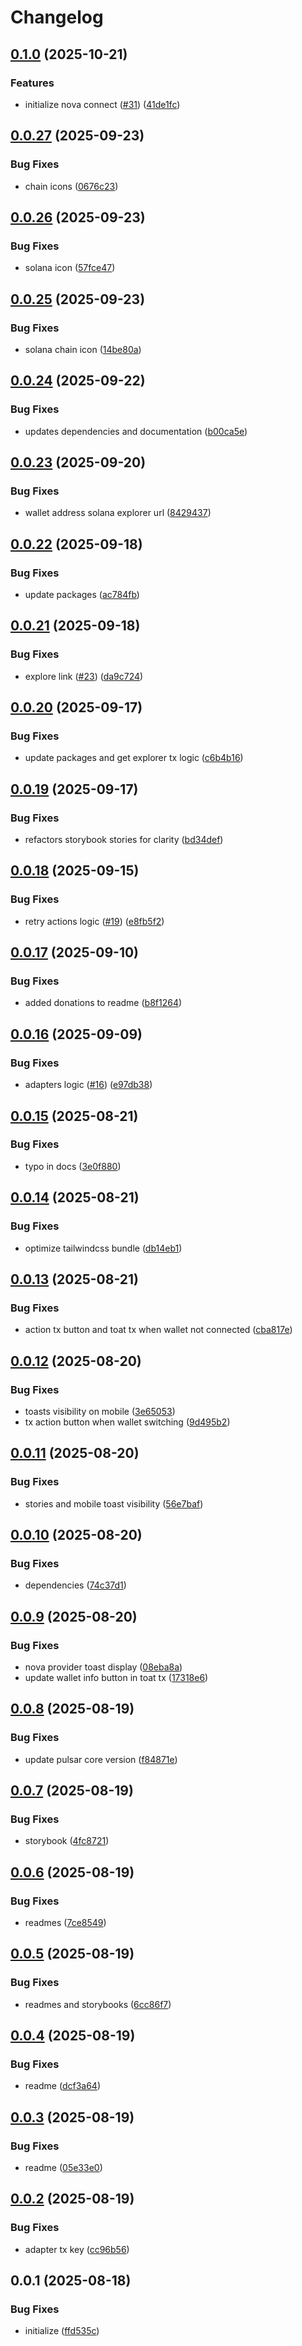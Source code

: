 # Changelog

## [0.1.0](https://github.com/TuwaIO/nova-uikit/compare/nova-transactions-v0.0.27...nova-transactions-v0.1.0) (2025-10-21)


### Features

* initialize nova connect ([#31](https://github.com/TuwaIO/nova-uikit/issues/31)) ([41de1fc](https://github.com/TuwaIO/nova-uikit/commit/41de1fcbccf22e3eadae3f35b9329b8454f418bb))

## [0.0.27](https://github.com/TuwaIO/nova-uikit/compare/nova-transactions-v0.0.26...nova-transactions-v0.0.27) (2025-09-23)


### Bug Fixes

* chain icons ([0676c23](https://github.com/TuwaIO/nova-uikit/commit/0676c23f92f4e8ef93c7e0d71d80586c061d7172))

## [0.0.26](https://github.com/TuwaIO/nova-uikit/compare/nova-transactions-v0.0.25...nova-transactions-v0.0.26) (2025-09-23)


### Bug Fixes

* solana icon ([57fce47](https://github.com/TuwaIO/nova-uikit/commit/57fce475a544ed8622e658d414aad05a28a3a95f))

## [0.0.25](https://github.com/TuwaIO/nova-uikit/compare/nova-transactions-v0.0.24...nova-transactions-v0.0.25) (2025-09-23)


### Bug Fixes

* solana chain icon ([14be80a](https://github.com/TuwaIO/nova-uikit/commit/14be80a6e0b83f138f095a0ef6ca12510e23bb1e))

## [0.0.24](https://github.com/TuwaIO/nova-uikit/compare/nova-transactions-v0.0.23...nova-transactions-v0.0.24) (2025-09-22)


### Bug Fixes

* updates dependencies and documentation ([b00ca5e](https://github.com/TuwaIO/nova-uikit/commit/b00ca5e5a3f3ccd576509f0402f7afe555023a5f))

## [0.0.23](https://github.com/TuwaIO/nova-uikit/compare/nova-transactions-v0.0.22...nova-transactions-v0.0.23) (2025-09-20)


### Bug Fixes

* wallet address solana explorer url ([8429437](https://github.com/TuwaIO/nova-uikit/commit/84294373d3fdf6192fed03b4abd6055673f857d1))

## [0.0.22](https://github.com/TuwaIO/nova-uikit/compare/nova-transactions-v0.0.21...nova-transactions-v0.0.22) (2025-09-18)


### Bug Fixes

* update packages ([ac784fb](https://github.com/TuwaIO/nova-uikit/commit/ac784fbe1abf06a303ab2bb5f8f2ad3dab079a00))

## [0.0.21](https://github.com/TuwaIO/nova-uikit/compare/nova-transactions-v0.0.20...nova-transactions-v0.0.21) (2025-09-18)


### Bug Fixes

* explore link ([#23](https://github.com/TuwaIO/nova-uikit/issues/23)) ([da9c724](https://github.com/TuwaIO/nova-uikit/commit/da9c724d70b2ffb928110f10dde3c0d419d3c65e))

## [0.0.20](https://github.com/TuwaIO/nova-uikit/compare/nova-transactions-v0.0.19...nova-transactions-v0.0.20) (2025-09-17)


### Bug Fixes

* update packages and get explorer tx logic ([c6b4b16](https://github.com/TuwaIO/nova-uikit/commit/c6b4b1683e08193148a5da5b30a21cdf777aa537))

## [0.0.19](https://github.com/TuwaIO/nova-uikit/compare/nova-transactions-v0.0.18...nova-transactions-v0.0.19) (2025-09-17)


### Bug Fixes

* refactors storybook stories for clarity ([bd34def](https://github.com/TuwaIO/nova-uikit/commit/bd34defdf224386fa034624d03bf8837f3de732b))

## [0.0.18](https://github.com/TuwaIO/nova-uikit/compare/nova-transactions-v0.0.17...nova-transactions-v0.0.18) (2025-09-15)


### Bug Fixes

* retry actions logic ([#19](https://github.com/TuwaIO/nova-uikit/issues/19)) ([e8fb5f2](https://github.com/TuwaIO/nova-uikit/commit/e8fb5f29bf6cc8231dc45e4f838b24b5882fb809))

## [0.0.17](https://github.com/TuwaIO/nova-uikit/compare/nova-transactions-v0.0.16...nova-transactions-v0.0.17) (2025-09-10)


### Bug Fixes

* added donations to readme ([b8f1264](https://github.com/TuwaIO/nova-uikit/commit/b8f1264a2d0261ccc3bf700cd4c502a98593d68a))

## [0.0.16](https://github.com/TuwaIO/nova-uikit/compare/nova-transactions-v0.0.15...nova-transactions-v0.0.16) (2025-09-09)


### Bug Fixes

* adapters logic ([#16](https://github.com/TuwaIO/nova-uikit/issues/16)) ([e97db38](https://github.com/TuwaIO/nova-uikit/commit/e97db385df3d3713bd30ff5f870405f73aa71b4d))

## [0.0.15](https://github.com/TuwaIO/nova-uikit/compare/nova-transactions-v0.0.14...nova-transactions-v0.0.15) (2025-08-21)


### Bug Fixes

* typo in docs ([3e0f880](https://github.com/TuwaIO/nova-uikit/commit/3e0f8800d3c83299ca811cff6780c55d4b387796))

## [0.0.14](https://github.com/TuwaIO/nova-uikit/compare/nova-transactions-v0.0.13...nova-transactions-v0.0.14) (2025-08-21)


### Bug Fixes

* optimize tailwindcss bundle ([db14eb1](https://github.com/TuwaIO/nova-uikit/commit/db14eb12298da7927b46ed10019243170aa79e07))

## [0.0.13](https://github.com/TuwaIO/nova-uikit/compare/nova-transactions-v0.0.12...nova-transactions-v0.0.13) (2025-08-21)


### Bug Fixes

* action tx button and toat tx when wallet not connected ([cba817e](https://github.com/TuwaIO/nova-uikit/commit/cba817e3324fd77b8db7e278ddccee8cdb476608))

## [0.0.12](https://github.com/TuwaIO/nova-uikit/compare/nova-transactions-v0.0.11...nova-transactions-v0.0.12) (2025-08-20)


### Bug Fixes

* toasts visibility on mobile ([3e65053](https://github.com/TuwaIO/nova-uikit/commit/3e65053a3ef978515e6fefc215ba06ba9a29842e))
* tx action button when wallet switching ([9d495b2](https://github.com/TuwaIO/nova-uikit/commit/9d495b293de526491123d108634e78c7a31a0e71))

## [0.0.11](https://github.com/TuwaIO/nova-uikit/compare/nova-transactions-v0.0.10...nova-transactions-v0.0.11) (2025-08-20)


### Bug Fixes

* stories and mobile toast visibility ([56e7baf](https://github.com/TuwaIO/nova-uikit/commit/56e7baf705da1381cfeccba6cd7bf119c6ff149a))

## [0.0.10](https://github.com/TuwaIO/nova-uikit/compare/nova-transactions-v0.0.9...nova-transactions-v0.0.10) (2025-08-20)


### Bug Fixes

* dependencies ([74c37d1](https://github.com/TuwaIO/nova-uikit/commit/74c37d19f399b68162027d3cee646f9826a23436))

## [0.0.9](https://github.com/TuwaIO/nova-uikit/compare/nova-transactions-v0.0.8...nova-transactions-v0.0.9) (2025-08-20)


### Bug Fixes

* nova provider toast display ([08eba8a](https://github.com/TuwaIO/nova-uikit/commit/08eba8ae8d3f95b682badea39f500181ab46fa0d))
* update wallet info button in toat tx ([17318e6](https://github.com/TuwaIO/nova-uikit/commit/17318e6325d91a5938da36d094e3126971b9d837))

## [0.0.8](https://github.com/TuwaIO/nova-uikit/compare/nova-transactions-v0.0.7...nova-transactions-v0.0.8) (2025-08-19)


### Bug Fixes

* update pulsar core version ([f84871e](https://github.com/TuwaIO/nova-uikit/commit/f84871e879c501c8af2d2a66713af74f8d08618a))

## [0.0.7](https://github.com/TuwaIO/nova-uikit/compare/nova-transactions-v0.0.6...nova-transactions-v0.0.7) (2025-08-19)


### Bug Fixes

* storybook ([4fc8721](https://github.com/TuwaIO/nova-uikit/commit/4fc8721cba5fb8af70274ba1458131016960719b))

## [0.0.6](https://github.com/TuwaIO/nova-uikit/compare/nova-transactions-v0.0.5...nova-transactions-v0.0.6) (2025-08-19)


### Bug Fixes

* readmes ([7ce8549](https://github.com/TuwaIO/nova-uikit/commit/7ce85498a17ec5ecbbe5b6fc863e0d43a0860dd7))

## [0.0.5](https://github.com/TuwaIO/nova-uikit/compare/nova-transactions-v0.0.4...nova-transactions-v0.0.5) (2025-08-19)


### Bug Fixes

* readmes and storybooks ([6cc86f7](https://github.com/TuwaIO/nova-uikit/commit/6cc86f7fc807fb1e1cedda4ef5a1fc5efeef60f4))

## [0.0.4](https://github.com/TuwaIO/nova-uikit/compare/nova-transactions-v0.0.3...nova-transactions-v0.0.4) (2025-08-19)


### Bug Fixes

* readme ([dcf3a64](https://github.com/TuwaIO/nova-uikit/commit/dcf3a64f20898dc7000744c1a13042cd464d3cee))

## [0.0.3](https://github.com/TuwaIO/nova-uikit/compare/nova-transactions-v0.0.2...nova-transactions-v0.0.3) (2025-08-19)


### Bug Fixes

* readme ([05e33e0](https://github.com/TuwaIO/nova-uikit/commit/05e33e02ef1112b8c8802b8a68ec7d1923773fde))

## [0.0.2](https://github.com/TuwaIO/nova-uikit/compare/nova-transactions-v0.0.1...nova-transactions-v0.0.2) (2025-08-19)


### Bug Fixes

* adapter tx key ([cc96b56](https://github.com/TuwaIO/nova-uikit/commit/cc96b564ac61ab03e8993e11f4f373bae39d71bb))

## 0.0.1 (2025-08-18)


### Bug Fixes

* initialize ([ffd535c](https://github.com/TuwaIO/nova-uikit/commit/ffd535cc8963e0ff89fbb61ddef2e91f36c82ae5))

